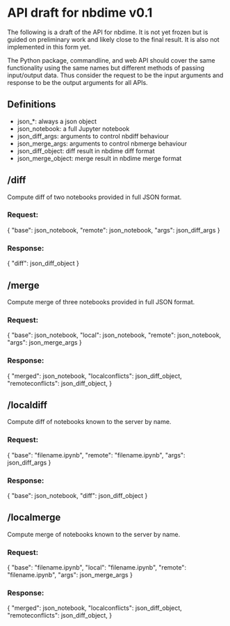 # API draft for nbdime v0.1

The following is a draft of the API for nbdime.  It is not yet frozen
but is guided on preliminary work and likely close to the final
result. It is also not implemented in this form yet.

The Python package, commandline, and web API should cover the same
functionality using the same names but different methods of passing
input/output data.  Thus consider the request to be the input
arguments and response to be the output arguments for all APIs.


## Definitions

  * json_*: always a json object
  * json_notebook: a full Jupyter notebook
  * json_diff_args: arguments to control nbdiff behaviour
  * json_merge_args: arguments to control nbmerge behaviour
  * json_diff_object: diff result in nbdime diff format
  * json_merge_object: merge result in nbdime merge format


## /diff

Compute diff of two notebooks provided in full JSON format.

### Request:

  {
    "base":   json_notebook,
    "remote": json_notebook,
    "args": json_diff_args
  }

### Response:

  {
    "diff": json_diff_object
  }


## /merge

Compute merge of three notebooks provided in full JSON format.

### Request:

  {
    "base":   json_notebook,
    "local":  json_notebook,
    "remote": json_notebook,
    "args": json_merge_args
  }

### Response:

  {
    "merged": json_notebook,
    "localconflicts": json_diff_object,
    "remoteconflicts": json_diff_object,
  }


## /localdiff

Compute diff of notebooks known to the server by name.

### Request:

  {
    "base":   "filename.ipynb",
    "remote": "filename.ipynb",
    "args": json_diff_args
  }

### Response:

  {
    "base": json_notebook,
    "diff": json_diff_object
  }


## /localmerge

Compute merge of notebooks known to the server by name.

### Request:

  {
    "base":   "filename.ipynb",
    "local":  "filename.ipynb",
    "remote": "filename.ipynb",
    "args": json_merge_args
  }

### Response:

  {
    "merged": json_notebook,
    "localconflicts": json_diff_object,
    "remoteconflicts": json_diff_object,
  }
